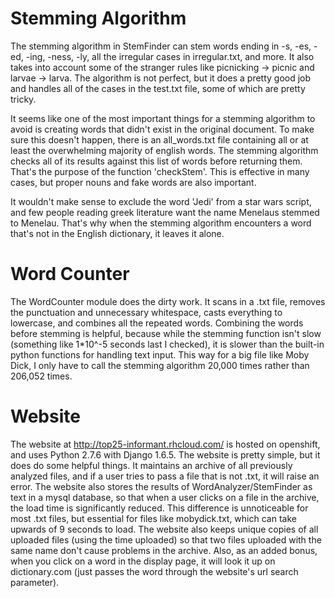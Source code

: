 # Stemming Algorithm
The stemming algorithm in StemFinder can stem words ending in -s, -es, -ed, -ing, -ness, -ly,  all the irregular cases in irregular.txt, and more. It also takes into account some of the stranger rules like picnicking -> picnic and larvae -> larva. The algorithm is not perfect, but it does a pretty good job and handles all of the cases in the test.txt file, some of which are pretty tricky.

It seems like one of the most important things for a stemming algorithm to avoid is creating words that didn't exist in the original document. To make sure this doesn't happen, there is an all_words.txt file containing all or at least the overwhelming majority of english words. The stemming algorithm checks all of its results against this list of words before returning them. That's the purpose of the function 'checkStem'. This is effective in many cases, but proper nouns and fake words are also important.

It wouldn't make sense to exclude the word 'Jedi' from a star wars script, and few people reading greek literature want the name Menelaus stemmed to Menelau. That's why when the stemming algorithm encounters a word that's not in the English dictionary, it leaves it alone.

# Word Counter
The WordCounter module does the dirty work. It scans in a .txt file, removes the punctuation and unnecessary whitespace, casts everything to lowercase, and combines all the repeated words. Combining the words before stemming is helpful, because while the stemming function isn't slow (something like 1*10^-5 seconds last I checked), it is slower than the built-in python functions for handling text input. This way for a big file like Moby Dick, I only have to call the stemming algorithm 20,000 times rather than 206,052 times.

# Website
The website at http://top25-informant.rhcloud.com/ is hosted on openshift, and uses Python 2.7.6 with Django 1.6.5. The website is pretty simple, but it does do some helpful things. It maintains an archive of all previously analyzed files, and if a user tries to pass a file that is not .txt, it will raise an error. The website also stores the results of WordAnalyzer/StemFinder as text in a mysql database, so that when a user clicks on a file in the archive, the load time is significantly reduced. This difference is unnoticeable for most .txt files, but essential for files like mobydick.txt, which can take upwards of 9 seconds to load. The website also keeps unique copies of all uploaded files (using the time uploaded) so that two files uploaded with the same name don't cause problems in the archive. Also, as an added bonus, when you click on a word in the display page, it will look it up on dictionary.com (just passes the word through the website's url search parameter).
